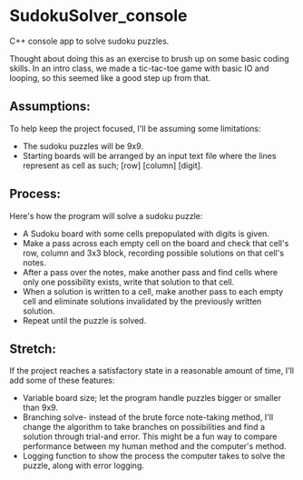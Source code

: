 # SudokuSolver_console
C++ console app to solve sudoku puzzles.

Thought about doing this as an exercise to brush up on some basic coding skills. In an intro class, we made a tic-tac-toe game with basic IO and looping, so this seemed like a good step up from that.

## Assumptions:
To help keep the project focused, I'll be assuming some limitations:
- The sudoku puzzles will be 9x9.
- Starting boards will be arranged by an input text file where the lines represent as cell as such; [row] [column] [digit].

## Process:
Here's how the program will solve a sudoku puzzle:
- A Sudoku board with some cells prepopulated with digits is given.
- Make a pass across each empty cell on the board and check that cell's row, column and 3x3 block, recording possible solutions on that cell's notes.
- After a pass over the notes, make another pass and find cells where only one possibility exists, write that solution to that cell.
- When a solution is written to a cell, make another pass to each empty cell and eliminate solutions invalidated by the previously written solution.
- Repeat until the puzzle is solved.

## Stretch:
If the project reaches a satisfactory state in a reasonable amount of time, I'll add some of these features:

- Variable board size; let the program handle puzzles bigger or smaller than 9x9.
- Branching solve- instead of the brute force note-taking method, I'll change the algorithm to take branches on possibilities and find a solution through trial-and error. This might be a fun way to compare performance between my human method and the computer's method.
- Logging function to show the process the computer takes to solve the puzzle, along with error logging.
